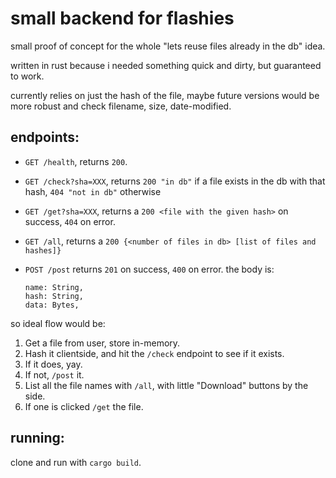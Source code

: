 # small backend for flashies

small proof of concept for the whole "lets reuse files already in the db" idea.

written in rust because i needed something quick and dirty, but guaranteed to work.

currently relies on just the hash of the file, maybe future versions would be more robust and check filename, size, date-modified.

## endpoints:

- `GET /health`, returns `200`.
- `GET /check?sha=XXX`, returns `200 "in db"` if a file exists in the db with that hash, `404 "not in db"` otherwise
- `GET /get?sha=XXX`, returns a `200 <file with the given hash>` on success, `404` on error.
- `GET /all`, returns a `200 {<number of files in db> [list of files and hashes]}`
- `POST /post` returns `201` on success, `400` on error. the body is:

  ```text
  name: String,
  hash: String,
  data: Bytes,
  ```

so ideal flow would be:

1. Get a file from user, store in-memory.
2. Hash it clientside, and hit the `/check` endpoint to see if it exists.
3. If it does, yay.
4. If not, `/post` it.
5. List all the file names with `/all`, with little "Download" buttons by the side.
6. If one is clicked `/get` the file.

## running:

clone and run with `cargo build`.
